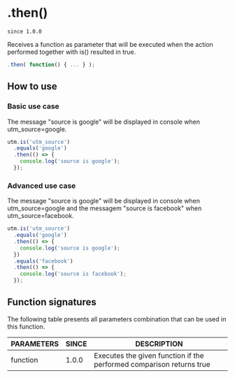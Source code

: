 # .then()

`since 1.0.0`

Receives a function as parameter that will be executed when the action performed together with is() resulted in true.

```js
.then( function() { ... } );
```

## How to use

### Basic use case

The message "source is google" will be displayed in console when utm_source=google.

```js
utm.is('utm_source')
  .equals('google')
  .then(() => {
    console.log('source is google');
  });
```

### Advanced use case

The message "source is google" will be displayed in console when utm_source=google and the messagem "source is facebook" when utm_source=facebook.

```js
utm.is('utm_source')
  .equals('google')
  .then(() => {
    console.log('source is google');
  })
  .equals('facebook')
  .then(() => {
    console.log('source is facebook');
  });
```

## Function signatures

The following table presents all parameters combination that can be used in this function.

| PARAMETERS | SINCE | DESCRIPTION |
| ---------- | ----- | ----------- |
| function   | 1.0.0 | Executes the given function if the performed comparison returns true |
